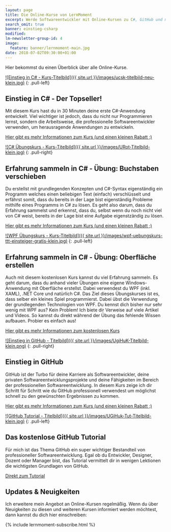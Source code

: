 ```yaml
---
layout: page
title: Die Online-Kurse von LernMoment
excerpt: Werde Softwareentwickler mit Online-Kursen zu C#, GitHub und mehr.
search_omit: true
banner: einstieg-csharp
modified:
lm-newsletter-group-id: 4
image:
  feature: banner/lernmoment-main.jpg
date: 2018-07-02T09:30:00+01:00
---
```


Hier bekommst du einen Überblick über alle Online-Kurse.

[![Einstieg in C# - Kurs-Titelbild]({{ site.url }}/images/ucsk-titelbild-neu-klein.jpg)](https://www.udemy.com/course/einstieg-in-csharp-software-programmieren-wie-ein-profi/?couponCode=CS_20-0920_LMDE)
{: .pull-left}

## Einstieg in C# - Der Topseller!

Mit diesem Kurs hast du in 30 Minuten deine erste C#-Anwendung entwickelt. Viel wichtiger ist jedoch, dass du nicht nur Programmieren lernst, sondern die Arbeitsweise, die professionelle Softwareentwickler verwenden, um herausragende Anwendungen zu entwickeln.

[Hier gibt es mehr Informationen zum Kurs (und einen kleinen Rabatt ;)](https://www.udemy.com/course/einstieg-in-csharp-software-programmieren-wie-ein-profi/?couponCode=CS_20-0920_LMDE)

[![C# Übungskurs - Kurs-Titelbild]({{ site.url }}/images/URot-Titelbild-klein.jpg)](https://www.udemy.com/course/csharp-uebungskurs-einfach-verschluesselt/?couponCode=ROT_13-0920_LMDE)
{: .pull-right}

## Erfahrung sammeln in C# - Übung: Buchstaben verschieben

Du erstellst mit grundlegenden Konzepten und C#-Syntax eigenständig ein Programm welches einen beliebigen Text (einfach) verschlüsselt und erfährst somit, dass du bereits in der Lage bist eigenständig Probleme mithilfe eines Programms in C# zu lösen. Es geht also darum, dass du Erfahrung sammelst und erkennst, dass du, selbst wenn du noch nicht viel von C# weist, bereits in der Lage bist eine Aufgabe eigenstzändig zu lösen.

[Hier gibt es mehr Informationen zum Kurs (und einen kleinen Rabatt ;)](https://www.udemy.com/course/csharp-uebungskurs-einfach-verschluesselt/?couponCode=ROT_13-0920_LMDE)

[![WPF Übungskurs - Kurs-Titelbild]({{ site.url }}/images/wpf-uebungskurs-ttt-einsteiger-gratis-klein.jpg)](/lernmail-kurse/wpf-tictactoe-fuer-einsteiger/)
{: .pull-left}

## Erfahrung sammeln in C# - Übung: Oberfläche erstellen

Auch mit diesem kostenlosen Kurs kannst du viel Erfahrung sammeln. Es geht darum, dass du anhand vieler Übungen eine eigene Windows-Anwendung mit Oberfläche erstellst. Dabei verwendest du WPF (inkl. XAML), .NET Core und natürlich C#. Das Ziel dieses Übungskurses ist es, dass selber ein kleines Spiel programmierst. Dabei übst die Verwendung der grundlegenden Technologien von WPF. Du kennst dich bisher nur sehr wenig mit WPF aus? Kein Problem! Ich biete dir Verweise auf viele Artikel und Videos. So kannst du direkt während der Übung das fehlende Wissen aufbauen. Probier es einfach aus!

[Hier gibt es mehr Informationen zum kostenlosen Kurs](/lernmail-kurse/wpf-tictactoe-fuer-einsteiger/)

[![Einstieg in GitHub - Titelbild]({{ site.url }}/images/UgiHuK-Titelbild-klein.png)](https://www.udemy.com/course/github-fuer-entwickler/?couponCode=GH_14-0920_LMDE)
{: .pull-right}

## Einstieg in GitHub

GitHub ist der Turbo für deine Karriere als Softwareentwickler, deine privaten Softwareentwicklungsprojekte und deine Fähigkeiten im Bereich der professionellen Softwareentwicklung. In diesem Kurs zeige ich dir Schritt für Schritt wie du GitHub professionell verwendest um möglichst schnell zu den gewünschten Ergebnissen zu kommen.

[Hier gibt es mehr Informationen zum Kurs (und einen kleinen Rabatt ;)](https://www.udemy.com/course/github-fuer-entwickler/?couponCode=GH_14-0920_LMDE)

[![GitHub Tutorial - Titelbild]({{ site.url }}/images/UGiHuk-Tut-Titelbild-klein.jpg)](https://www.udemy.com/github-tutorial-deutsch/)
{: .pull-left}

## Das kostenlose GitHub Tutorial

Für mich ist das Thema GitHub ein super wichtiger Bestandteil von professioneller Softwareentwicklung. Egal ob du Entwickler, Designer, Dozent oder Manager bist, das Tutorial vermittelt dir in wenigen Lektionen die wichtigsten Grundlagen von GitHub.

[Direkt zum Tutorial](https://www.udemy.com/github-tutorial-deutsch/)


## Updates & Neuigkeiten

Ich erweitere mein Angebot an Online-Kursen regelmäßig. Wenn du über Neuigkeiten zu diesen und weiteren Kursen informiert werden möchtest, dann kannst du dich hier einschreiben:

<div class="subscribe-notice">
	{% include lernmoment-subscribe.html %}
</div>

